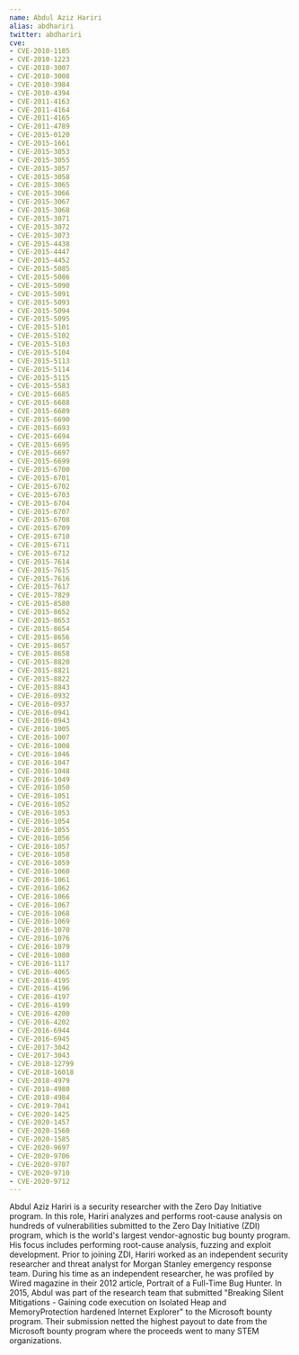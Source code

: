 ```yaml
---
name: Abdul Aziz Hariri
alias: abdhariri
twitter: abdhariri
cve:
- CVE-2010-1185
- CVE-2010-1223
- CVE-2010-3007
- CVE-2010-3008
- CVE-2010-3984
- CVE-2010-4394
- CVE-2011-4163
- CVE-2011-4164
- CVE-2011-4165
- CVE-2011-4789
- CVE-2015-0120
- CVE-2015-1661
- CVE-2015-3053
- CVE-2015-3055
- CVE-2015-3057
- CVE-2015-3058
- CVE-2015-3065
- CVE-2015-3066
- CVE-2015-3067
- CVE-2015-3068
- CVE-2015-3071
- CVE-2015-3072
- CVE-2015-3073
- CVE-2015-4438
- CVE-2015-4447
- CVE-2015-4452
- CVE-2015-5085
- CVE-2015-5086
- CVE-2015-5090
- CVE-2015-5091
- CVE-2015-5093
- CVE-2015-5094
- CVE-2015-5095
- CVE-2015-5101
- CVE-2015-5102
- CVE-2015-5103
- CVE-2015-5104
- CVE-2015-5113
- CVE-2015-5114
- CVE-2015-5115
- CVE-2015-5583
- CVE-2015-6685
- CVE-2015-6688
- CVE-2015-6689
- CVE-2015-6690
- CVE-2015-6693
- CVE-2015-6694
- CVE-2015-6695
- CVE-2015-6697
- CVE-2015-6699
- CVE-2015-6700
- CVE-2015-6701
- CVE-2015-6702
- CVE-2015-6703
- CVE-2015-6704
- CVE-2015-6707
- CVE-2015-6708
- CVE-2015-6709
- CVE-2015-6710
- CVE-2015-6711
- CVE-2015-6712
- CVE-2015-7614
- CVE-2015-7615
- CVE-2015-7616
- CVE-2015-7617
- CVE-2015-7829
- CVE-2015-8580
- CVE-2015-8652
- CVE-2015-8653
- CVE-2015-8654
- CVE-2015-8656
- CVE-2015-8657
- CVE-2015-8658
- CVE-2015-8820
- CVE-2015-8821
- CVE-2015-8822
- CVE-2015-8843
- CVE-2016-0932
- CVE-2016-0937
- CVE-2016-0941
- CVE-2016-0943
- CVE-2016-1005
- CVE-2016-1007
- CVE-2016-1008
- CVE-2016-1046
- CVE-2016-1047
- CVE-2016-1048
- CVE-2016-1049
- CVE-2016-1050
- CVE-2016-1051
- CVE-2016-1052
- CVE-2016-1053
- CVE-2016-1054
- CVE-2016-1055
- CVE-2016-1056
- CVE-2016-1057
- CVE-2016-1058
- CVE-2016-1059
- CVE-2016-1060
- CVE-2016-1061
- CVE-2016-1062
- CVE-2016-1066
- CVE-2016-1067
- CVE-2016-1068
- CVE-2016-1069
- CVE-2016-1070
- CVE-2016-1076
- CVE-2016-1079
- CVE-2016-1080
- CVE-2016-1117
- CVE-2016-4065
- CVE-2016-4195
- CVE-2016-4196
- CVE-2016-4197
- CVE-2016-4199
- CVE-2016-4200
- CVE-2016-4202
- CVE-2016-6944
- CVE-2016-6945
- CVE-2017-3042
- CVE-2017-3043
- CVE-2018-12799
- CVE-2018-16018
- CVE-2018-4979
- CVE-2018-4980
- CVE-2018-4984
- CVE-2019-7041
- CVE-2020-1425
- CVE-2020-1457
- CVE-2020-1560
- CVE-2020-1585
- CVE-2020-9697
- CVE-2020-9706
- CVE-2020-9707
- CVE-2020-9710
- CVE-2020-9712
---
```

Abdul Aziz Hariri is a security researcher with the Zero Day Initiative program. In this role, Hariri analyzes and performs root-cause analysis on hundreds of vulnerabilities submitted to the Zero Day Initiative (ZDI) program, which is the world's largest vendor-agnostic bug bounty program. His focus includes performing root-cause analysis, fuzzing and exploit development. Prior to joining ZDI, Hariri worked as an independent security researcher and threat analyst for Morgan Stanley emergency response team. During his time as an independent researcher, he was profiled by Wired magazine in their 2012 article, Portrait of a Full-Time Bug Hunter. In 2015, Abdul was part of the research team that submitted "Breaking Silent Mitigations - Gaining code execution on Isolated Heap and MemoryProtection hardened Internet Explorer" to the Microsoft bounty program. Their submission netted the highest payout to date from the Microsoft bounty program where the proceeds went to many STEM organizations.